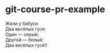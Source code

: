# git-course-pr-example

Жили у бабуси  
Два весёлых гуся:  
Один — серый;  
Другой — белый;  
Два весёлых гуся!!


